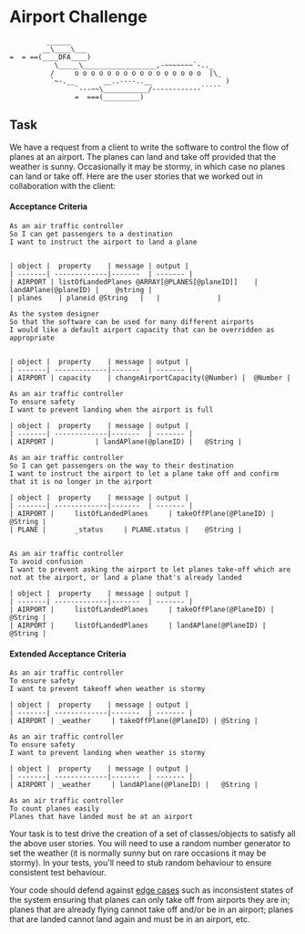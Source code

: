 Airport Challenge
=================

```
         ______
        __\____\___
=  = ==(____DFA____)
           \_____\__________________,-~~~~~~~`-.._
          /     o o o o o o o o o o o o o o o o  |\_
          `~-.__       __..----..__                  )
                `---~~\___________/------------`````
                =  ===(_________)

```


Task
-----

We have a request from a client to write the software to control the flow of planes at an airport. The planes can land and take off provided that the weather is sunny. Occasionally it may be stormy, in which case no planes can land or take off.  Here are the user stories that we worked out in collaboration with the client:

#### Acceptance Criteria
```
As an air traffic controller
So I can get passengers to a destination
I want to instruct the airport to land a plane


| object |	property	| message | output |
| -------| -------------|-------  | ------- |
| AIRPORT |	listOfLandedPlanes @ARRAY[@PLANES[@planeID]]	| landAPlane(@planeID) |	@string |
| planes	| planeid @String	| 	|              |

As the system designer
So that the software can be used for many different airports
I would like a default airport capacity that can be overridden as appropriate


| object |	property	| message | output |
| -------| -------------|-------  | ------- |
| AIRPORT |	capacity	| changeAirportCapacity(@Number) |	@Number |

As an air traffic controller
To ensure safety
I want to prevent landing when the airport is full

| object |	property	| message | output |
| -------| -------------|-------  | ------- |
| AIRPORT |		     | landAPlane(@planeID) |	@String |

As an air traffic controller
So I can get passengers on the way to their destination
I want to instruct the airport to let a plane take off and confirm that it is no longer in the airport

| object |	property	| message | output |
| -------| -------------|-------  | ------- |
| AIRPORT |		listOfLandedPlanes     | takeOffPlane(@PlaneID) |	@String |
| PLANE |		_status     | PLANE.status |	@String |


As an air traffic controller
To avoid confusion
I want to prevent asking the airport to let planes take-off which are not at the airport, or land a plane that's already landed

| object |	property	| message | output |
| -------| -------------|-------  | ------- |
| AIRPORT |		listOfLandedPlanes     | takeOffPlane(@PlaneID) |	@String |
| AIRPORT |		listOfLandedPlanes     | landAPlane(@PlaneID) |	@String |

```

#### Extended Acceptance Criteria
```
As an air traffic controller
To ensure safety
I want to prevent takeoff when weather is stormy

| object |	property	| message | output |
| -------| -------------|-------  | ------- |
| AIRPORT |	_weather     | takeOffPlane(@PlaneID) |	@String |

As an air traffic controller
To ensure safety
I want to prevent landing when weather is stormy

| object |	property	| message | output |
| -------| -------------|-------  | ------- |
| AIRPORT |	_weather     | landAPlane(@PlaneID) |	@String |

As an air traffic controller
To count planes easily
Planes that have landed must be at an airport
```

Your task is to test drive the creation of a set of classes/objects to satisfy all the above user stories. You will need to use a random number generator to set the weather (it is normally sunny but on rare occasions it may be stormy). In your tests, you'll need to stub random behaviour to ensure consistent test behaviour.

Your code should defend against [edge cases](http://programmers.stackexchange.com/questions/125587/what-are-the-difference-between-an-edge-case-a-corner-case-a-base-case-and-a-b) such as inconsistent states of the system ensuring that planes can only take off from airports they are in; planes that are already flying cannot take off and/or be in an airport; planes that are landed cannot land again and must be in an airport, etc.
